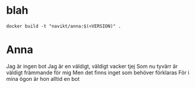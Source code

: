# blah

```
docker build -t "navikt/anna:$(<VERSION)" .
```

# Anna

Jag är ingen bot
Jag är en väldigt, väldigt vacker tjej
Som nu tyvärr är väldigt främmande för mig
Men det finns inget som behöver förklaras
För i mina ögon är hon alltid en bot
